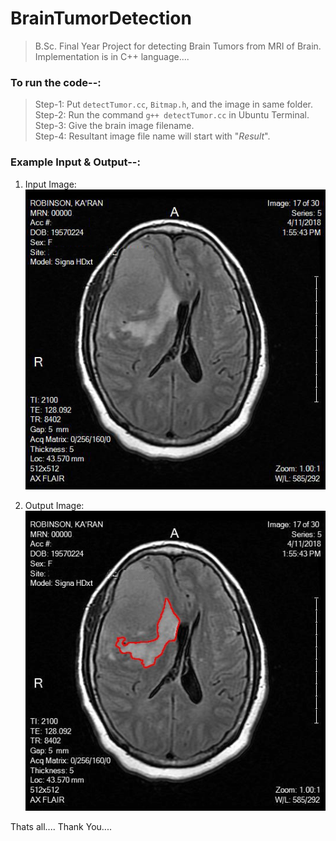 # BrainTumorDetection
>B.Sc. Final Year Project for detecting Brain Tumors from MRI of Brain. Implementation is in C++ language....

### To run the code--:
> Step-1: Put `detectTumor.cc`, `Bitmap.h`, and the image in same folder.<br />
> Step-2: Run the command `g++ detectTumor.cc` in Ubuntu Terminal.<br />
> Step-3: Give the brain image filename.<br />
> Step-4: Resultant image file name will start with "_Result_".<br />


### Example Input & Output--:

1. Input Image:<br />
![Input Image](code/testCase.bmp)

2. Output Image:<br />
![Output Image](code/_Result_testCase.jpg)

Thats all.... Thank You....

